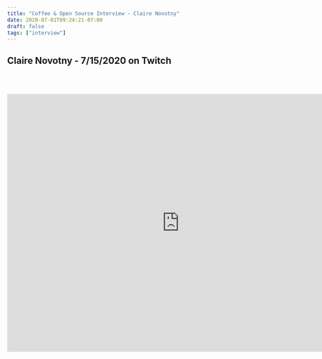 ```yaml
---
title: "Coffee & Open Source Interview - Claire Novotny"
date: 2020-07-01T09:24:21-07:00
draft: false
tags: ["interview"]
---
```


## Claire Novotny - 7/15/2020 on Twitch

<br /><br />

<center>
<iframe width="800" height="600" src="https://www.youtube.com/embed/3NI2HxbhFUw" frameborder="0" allow="accelerometer; autoplay; clipboard-write; encrypted-media; gyroscope; picture-in-picture" allowfullscreen></iframe>
</center>